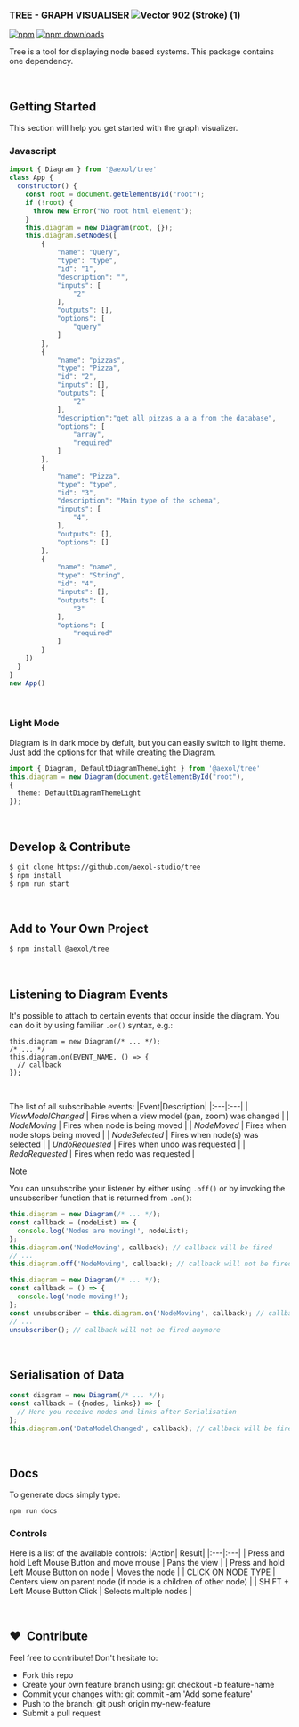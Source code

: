 ### TREE - GRAPH VISUALISER ![Vector 902 (Stroke) (1)](https://github.com/user-attachments/assets/93e38773-7467-4374-a9e8-13387aa5b076)
<!--STRONA WIZUALNA: słowo "Tree" w nagłówku można albo wyboldować, albo napisać wielkimi literami aby bardziej go wyróżnić, szczególnie, że występuje tylko raz i w związku z tym nie obciążyłaby taka zmiana wizualnie - alternatywnie można też napisać wielkimi literami całość tekstu; TREŚĆ MERYTORYCZNA: w zależności od tego, czy chcemy przestrzegać British English, czy American English, zmieni to pisownię słowa "visualiser" - w American English powinno być "visualizer"-->
[![npm](https://img.shields.io/npm/v/@aexol/tree.svg?style=flat-square)](https://www.npmjs.com/package/@aexol/tree) [![npm downloads](https://img.shields.io/npm/dm/@aexol/tree.svg?style=flat-square)](https://www.npmjs.com/package/@aexol/tree)

Tree is a tool for displaying node based systems. <!--TREŚĆ MERYTORYCZNA: "a tool" zamiast "the tool" ponieważ pojawia się po raz pierwszy na stronie-->
This package contains one dependency. <!--STRONA WIZUALNA: można ewentualnie dodać element Markdowna do tej linijki tak, aby podkreślić, że następuje zależność. TREŚĆ MERYTORYCZNA: można dodać źródło, z którego czerpie ta paczka z nazwy albo z załącznika w postaci linku tak, aby użytkownik był o tym poinformowany bez konieczności przenoszenia wzroku na kod--> 

<br />

## Getting Started 

This section will help you get started with the graph visualizer.


### Javascript
```js
import { Diagram } from '@aexol/tree'
class App {
  constructor() {
    const root = document.getElementById("root");
    if (!root) {
      throw new Error("No root html element");
    }
    this.diagram = new Diagram(root, {});
    this.diagram.setNodes([
        {
            "name": "Query",
            "type": "type",
            "id": "1",
            "description": "",
            "inputs": [
                "2"
            ],
            "outputs": [],
            "options": [
                "query"
            ]
        },
        {
            "name": "pizzas",
            "type": "Pizza",
            "id": "2",
            "inputs": [],
            "outputs": [
                "2"
            ],
            "description":"get all pizzas a a a from the database",
            "options": [
                "array",
                "required"
            ]
        },
        {
            "name": "Pizza",
            "type": "type",
            "id": "3",
            "description": "Main type of the schema",
            "inputs": [
                "4",
            ],
            "outputs": [],
            "options": []
        },
        {
            "name": "name",
            "type": "String",
            "id": "4",
            "inputs": [],
            "outputs": [
                "3"
            ],
            "options": [
                "required"
            ]
        }
    ])
  }
}
new App()
```
<br />

### Light Mode
<!--STRONA WIZUALNA: zmiana na formatowanie Pierwsza Litera Wyrazu Pisana Wielką Literą-->

Diagram is in dark mode by defult, but you can easily switch to light theme. Just add the options for that while creating the Diagram.

```ts
import { Diagram, DefaultDiagramThemeLight } from '@aexol/tree'
this.diagram = new Diagram(document.getElementById("root"),
{
  theme: DefaultDiagramThemeLight
});
```

<br />

## Develop & Contribute

```sh
$ git clone https://github.com/aexol-studio/tree
$ npm install
$ npm run start
```

<br />

## Add to Your Own Project
<!--STRONA WIZUALNA: zmiana na formatowanie Pierwsza Litera Wyrazu Pisana Wielką Literą-->
<!--TREŚĆ MERYTORYCZNA: dodano "own"-->

```sh
$ npm install @aexol/tree
```

<br />

## Listening to Diagram Events
<!--STRONA WIZUALNA: zmiana na formatowanie Pierwsza Litera Wyrazu Pisana Wielką Literą-->

It's possible to attach <!--attach what?--> to certain events that occur inside the diagram.
You can do it by using familiar `.on()` syntax, e.g.:

```
this.diagram = new Diagram(/* ... */);
/* ... */
this.diagram.on(EVENT_NAME, () => {
  // callback
});
```
<br />

The list of all subscribable events:
|Event|Description|
|:---|:---|
| *ViewModelChanged* | Fires when a view model (pan, zoom) was changed |
| *NodeMoving* | Fires when node is being moved |
| *NodeMoved* | Fires when node stops being moved |
| *NodeSelected* | Fires when node(s) was selected |
| *UndoRequested* | Fires when undo was requested |
| *RedoRequested* | Fires when redo was requested |

> [!NOTE]
> You can unsubscribe your listener by either using `.off()` or by invoking the unsubscriber function that is returned from `.on()`:

```js
this.diagram = new Diagram(/* ... */);
const callback = (nodeList) => {
  console.log('Nodes are moving!', nodeList);
};
this.diagram.on('NodeMoving', callback); // callback will be fired
// ...
this.diagram.off('NodeMoving', callback); // callback will not be fired anymore
```

```js
this.diagram = new Diagram(/* ... */);
const callback = () => {
  console.log('node moving!');
};
const unsubscriber = this.diagram.on('NodeMoving', callback); // callback will be fired
// ...
unsubscriber(); // callback will not be fired anymore
```

<br />

## Serialisation of Data
<!--STRONA WIZUALNA: zmiana na formatowanie Pierwsza Litera Wyrazu Pisana Wielką Literą-->
<!--TREŚĆ MERYTORYCZNA: w zależności od tego, czy chcemy przestrzegać British English, czy American English, zmieni to pisownię słowa "serialisation" - w American English powinno być "serialization", American English w przypadku tego słowa jest też bardziej powszechny-->

```js
const diagram = new Diagram(/* ... */);
const callback = ({nodes, links}) => {
  // Here you receive nodes and links after Serialisation
};
this.diagram.on('DataModelChanged', callback); // callback will be fired

```

<br />

## Docs

To generate docs <!--what docs, does it need clarification?--> simply type:
```
npm run docs
```

### Controls

Here is a list of the available controls: 
|Action| Result|
|:---|:---|
| Press and hold Left Mouse Button and move mouse | Pans the view |
| Press and hold Left Mouse Button on node | Moves the node |
| CLICK ON NODE TYPE | Centers view on parent node (if node is a children of other node) |
| SHIFT + Left Mouse Button Click | Selects multiple nodes |

<br />

## ♥️&nbsp; Contribute

Feel free to contribute! Don't hesitate to:

- Fork this repo
- Create your own feature branch using: git checkout -b feature-name
- Commit your changes with: git commit -am 'Add some feature'
- Push to the branch: git push origin my-new-feature
- Submit a pull request

<!-- ALTERNATIVE ARROW COLOR: ![arrow-top-blue](https://github.com/user-attachments/assets/db67ff9e-fc13-4e43-a48f-0a9182e8093c)-->
